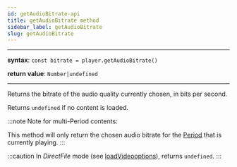 ```yaml
---
id: getAudioBitrate-api
title: getAudioBitrate method
sidebar_label: getAudioBitrate
slug: getAudioBitrate
---
```


---

**syntax**: `const bitrate = player.getAudioBitrate()`

**return value**: `Number|undefined`

---

Returns the bitrate of the audio quality currently chosen, in bits per second.

Returns `undefined` if no content is loaded.

:::note
Note for multi-Period contents:

This method will only return the chosen audio bitrate for the
[Period](../../glossary.md#period) that is currently playing.
:::

:::caution
In _DirectFile_ mode (see [loadVideooptions](./../basicMethods/loadVideo.md#transport)), returns `undefined`.
:::
